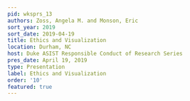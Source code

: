 ```yaml
---
pid: wksprs_13
authors: Zoss, Angela M. and Monson, Eric
sort_year: 2019
sort_date: 2019-04-19
title: Ethics and Visualization
location: Durham, NC
host: Duke ASIST Responsible Conduct of Research Series
pres_date: April 19, 2019
type: Presentation
label: Ethics and Visualization
order: '10'
featured: true
---
```

